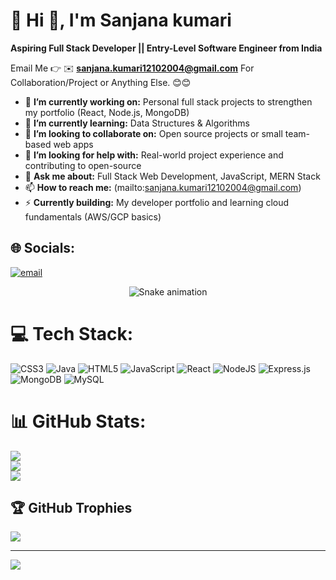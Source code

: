 # 💫 Hi 👋, I'm Sanjana kumari
**Aspiring Full Stack Developer || Entry-Level Software Engineer from India**

Email Me 👉 ✉️ **sanjana.kumari12102004@gmail.com** For Collaboration/Project or Anything Else. 😊😊


- 🔭 **I’m currently working on:** Personal full stack projects to strengthen my portfolio (React, Node.js, MongoDB)
- 🌱 **I’m currently learning:** Data Structures & Algorithms
- 👯 **I’m looking to collaborate on:** Open source projects or small team-based web apps
- 🤝 **I’m looking for help with:** Real-world project experience and contributing to open-source
- 💬 **Ask me about:** Full Stack Web Development, JavaScript, MERN Stack
- 📫 **How to reach me:** (mailto:sanjana.kumari12102004@gmail.com)
- ⚡ **Currently building:** My developer portfolio and learning cloud fundamentals (AWS/GCP basics)

## 🌐 Socials:
[![email](https://img.shields.io/badge/Email-D14836?logo=gmail&logoColor=white)](mailto:sanjana.kumari12102004@gmail.com) 

<div align="center">
  <img src="https://profile-readme-generator.com/assets/snake.svg" alt="Snake animation" />
</div>

# 💻 Tech Stack:
![CSS3](https://img.shields.io/badge/css3-%231572B6.svg?style=for-the-badge&logo=css3&logoColor=white) ![Java](https://img.shields.io/badge/java-%23ED8B00.svg?style=for-the-badge&logo=openjdk&logoColor=white) ![HTML5](https://img.shields.io/badge/html5-%23E34F26.svg?style=for-the-badge&logo=html5&logoColor=white) ![JavaScript](https://img.shields.io/badge/javascript-%23323330.svg?style=for-the-badge&logo=javascript&logoColor=%23F7DF1E) ![React](https://img.shields.io/badge/react-%2320232a.svg?style=for-the-badge&logo=react&logoColor=%2361DAFB) ![NodeJS](https://img.shields.io/badge/node.js-6DA55F?style=for-the-badge&logo=node.js&logoColor=white) ![Express.js](https://img.shields.io/badge/express.js-%23404d59.svg?style=for-the-badge&logo=express&logoColor=%2361DAFB) ![MongoDB](https://img.shields.io/badge/MongoDB-%234ea94b.svg?style=for-the-badge&logo=mongodb&logoColor=white) ![MySQL](https://img.shields.io/badge/mysql-4479A1.svg?style=for-the-badge&logo=mysql&logoColor=white)
# 📊 GitHub Stats:
![](https://github-readme-stats.vercel.app/api?username=sanjana441&theme=onedark&hide_border=false&include_all_commits=false&count_private=false)<br/>
![](https://nirzak-streak-stats.vercel.app/?user=sanjana441&theme=onedark&hide_border=false)<br/>
![](https://github-readme-stats.vercel.app/api/top-langs/?username=sanjana441&theme=onedark&hide_border=false&include_all_commits=false&count_private=false&layout=compact)

## 🏆 GitHub Trophies
![](https://github-profile-trophy.vercel.app/?username=sanjana441&theme=radical&no-frame=false&no-bg=true&margin-w=4)

---
[![](https://visitcount.itsvg.in/api?id=sanjana441&icon=0&color=0)](https://visitcount.itsvg.in)

<!-- Proudly created with GPRM ( https://gprm.itsvg.in ) -->
